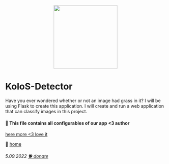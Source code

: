 <div id="header" align="center">
  <img src="https://a1ex-13.github.io/kolos/de.png" width="200"/>
</div>

# KoloS-Detector

Have you ever wondered whether or not an image had grass in it?
I will be using Flask to create this application.
I will create and run a web application that can classify images in this project.

#### 🔗 This file contains all configurables of our app <3 author

[here more <3 love it](https://github.com/ibm-developer-skills-network/ynycq-Hotdog-Not-Hotdog-Guided-Project-Sample)

🚪 [home](https://a1ex-13.github.io)

######  5.09.2022   [🐕 donate](https://a1ex-13.github.io/me/DOGE.jpg)
